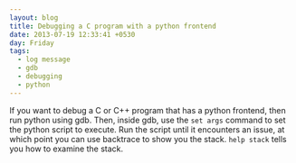 ```yaml
---
layout: blog
title: Debugging a C program with a python frontend
date: 2013-07-19 12:33:41 +0530
day: Friday
tags:
  - log message
  - gdb
  - debugging
  - python
---
```


If you want to debug a C or C++ program that has a python frontend, then run python using gdb. Then, inside gdb, use the `set args` command to set the python script to execute. Run the script until it encounters an issue, at which point you can use backtrace to show you the stack. `help stack` tells you how to examine the stack. 
